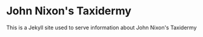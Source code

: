 # John Nixon's Taxidermy

This is a Jekyll site used to serve information about John Nixon's Taxidermy
